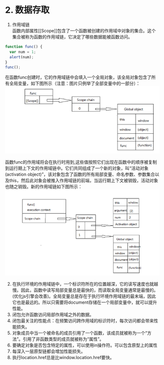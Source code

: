 # 2. 数据存取

1. 作用域链   
函数内部属性[[Scope]]包含了一个函数被创建的作用域中对象的集合。这个集合被称为函数的作用域链，它决定了哪些数据能被函数访问。

```js
function func() {
  var num = 1;
  alert(num);
}
func();
```

在函数func创建时，它的作用域链中会填入一个全局对象，该全局对象包含了所有全局变量，如下图所示（注意：图片只例举了全部变量中的一部分）：    
![作用域链1](/images/高性能Javascript/作用域链1.png)

函数func的作用域将会在执行时用到,这些值按照它们出现在函数中的顺序被复制到运行期上下文的作用域链中。它们共同组成了一个新的对象，叫“活动对象(activation object)”，该对象包含了函数的所有局部变量、命名参数、参数集合以及this，然后此对象会被推入作用域链的前端，当运行期上下文被销毁，活动对象也随之销毁。新的作用域链如下图所示：   
![作用域链2](/images/高性能Javascript/作用域链2.png)

2. 在执行环境的作用域链中，一个标识符所在的位置越深，它的读写速度也就越慢。因此，函数中读写局部变量总是最快的，而读取全局变量通常是最慢的。(优化js引擎会改善)。全局变量总是存在于执行环境作用域链的最末端，因此它也是最远的。所以只需要将document存储在一个局部变量中，就可以提升性能。
3. 闭包允许函数访问局部作用域之外的数据。
4. 闭包最关注的性能点：在频繁访问跨作用域的标识符时，每次访问都会带来性能损失。
5. 对象成员中当一个被命名的成员引用了一个函数，该成员就被称为一个“方法”。引用了非函数类型的成员就被称为“属性”。
6. 要确定对象是否包含特定的属性，可以使用in操作符。可以包含原型上的属性
7. 每深入一层原型链都会增加性能损失。
8. 执行location.href总是比window.location.href要快。

